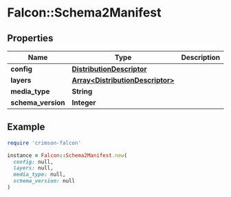 # Falcon::Schema2Manifest

## Properties

| Name | Type | Description | Notes |
| ---- | ---- | ----------- | ----- |
| **config** | [**DistributionDescriptor**](DistributionDescriptor.md) |  |  |
| **layers** | [**Array&lt;DistributionDescriptor&gt;**](DistributionDescriptor.md) |  |  |
| **media_type** | **String** |  | [optional] |
| **schema_version** | **Integer** |  |  |

## Example

```ruby
require 'crimson-falcon'

instance = Falcon::Schema2Manifest.new(
  config: null,
  layers: null,
  media_type: null,
  schema_version: null
)
```

